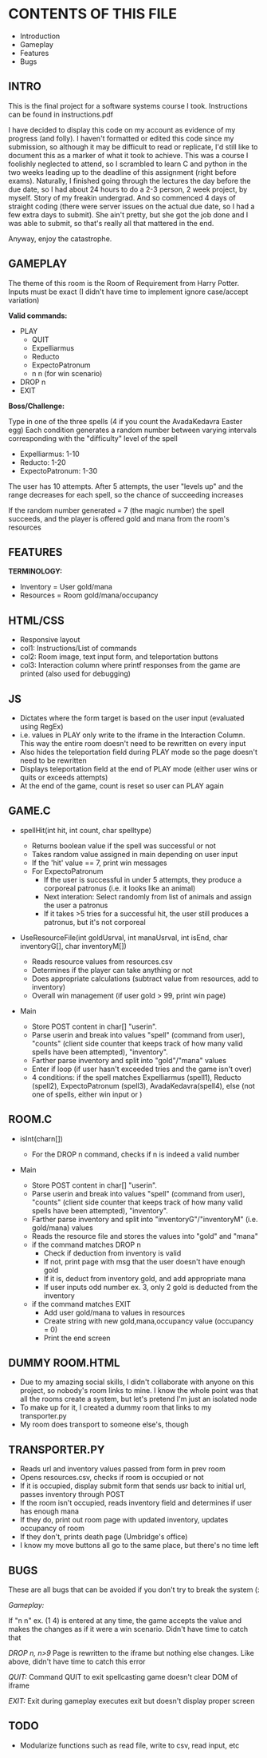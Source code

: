 # CONTENTS OF THIS FILE


* Introduction
* Gameplay
* Features
* Bugs

## INTRO

This is the final project for a software systems course I took. Instructions can be found in instructions.pdf

I have decided to display this code on my account as evidence of my progress (and folly). I haven't formatted or edited this code since my submission, so although it may be difficult to read or replicate, I'd still like to document this as a marker of what it took to achieve. This was a course I foolishly neglected to attend, so I scrambled to learn C and python in the two weeks leading up to the deadline of this assignment (right before exams). Naturally, I finished going through the lectures the day before the due date, so I had about 24 hours to do a 2-3 person, 2 week project, by myself. Story of my freakin undergrad. And so commenced 4 days of straight coding (there were server issues on the actual due date, so I had a few extra days to submit). She ain't pretty, but she got the job done and I was able to submit, so that's really all that mattered in the end. 

Anyway, enjoy the catastrophe.  

## GAMEPLAY

The theme of this room is the Room of Requirement from Harry Potter. Inputs must be exact (I didn't have time to implement ignore case/accept variation)

**Valid commands:**

- PLAY
	- QUIT
	- Expelliarmus
	- Reducto
	- ExpectoPatronum
	- n n (for win scenario)
- DROP n
- EXIT


**Boss/Challenge:**

Type in one of the three spells (4 if you count the AvadaKedavra Easter egg)
Each condition generates a random number between varying intervals corresponding with the "difficulty" level of the spell

* Expelliarmus: 1-10
* Reducto: 1-20
* ExpectoPatronum: 1-30

The user has 10 attempts. After 5 attempts, the user "levels up" and the range decreases for each spell, so the chance of succeeding increases

If the random number generated = 7 (the magic number) the spell succeeds, and the player is offered gold and mana from the room's resources


## FEATURES

**TERMINOLOGY:**

* Inventory = User gold/mana
* Resources = Room gold/mana/occupancy

## HTML/CSS

- Responsive layout
- col1: Instructions/List of commands
- col2: Room image, text input form, and teleportation buttons
- col3: Interaction column where printf responses from the game are printed (also used for debugging)

## JS

- Dictates where the form target is based on the user input (evaluated using RegEx)
- i.e. values in PLAY only write to the iframe in the Interaction Column. This way the entire room doesn't need to be rewritten on every input
- Also hides the teleportation field during PLAY mode so the page doesn't need to be rewritten
- Displays teleportation field at the end of PLAY mode (either user wins or quits or exceeds attempts)
- At the end of the game, count is reset so user can PLAY again


## GAME.C

- spellHit(int hit, int count, char spelltype)
	- Returns boolean value if the spell was successful or not
	- Takes random value assigned in main depending on user input
	- If the 'hit' value == 7, print win messages
	- For ExpectoPatronum
		- If the user is successful in under 5 attempts, they produce a corporeal patronus (i.e. it looks like an animal)
		- Next interation: Select randomly from list of animals and assign the user a patronus
		- If it takes >5 tries for a successful hit, the user still produces a patronus, but it's not corporeal

- UseResourceFile(int goldUsrval, int manaUsrval, int isEnd, char inventoryG[], char inventoryM[])
	- Reads resource values from resources.csv
	- Determines if the player can take anything or not
	- Does appropriate calculations (subtract value from resources, add to inventory)
	- Overall win management (if user gold > 99, print win page)


- Main
	- Store POST content in char[] "userin". 
	- Parse userin and break into values "spell" (command from user), "counts" (client side counter that keeps track of how many valid spells have been attempted), "inventory".
	- Farther parse inventory and split into "gold"/"mana" values
	- Enter if loop (if user hasn't exceeded tries and the game isn't over)
	- 4 conditions: if the spell matches Expelliarmus (spell1), Reducto (spell2), ExpectoPatronum (spell3), AvadaKedavra(spell4), else (not one of spells, either win input or )


## ROOM.C

- isInt(charn[])
	- For the DROP n command, checks if n is indeed a valid number

- Main

	- Store POST content in char[] "userin". 
	- Parse userin and break into values "spell" (command from user), "counts" (client side counter that keeps track of how many valid spells have been attempted), "inventory".
	- Farther parse inventory and split into "inventoryG"/"inventoryM" (i.e. gold/mana) values
	- Reads the resource file and stores the values into "gold" and "mana"
	- if the command matches DROP n
		- Check if deduction from inventory is valid
		- If not, print page with msg that the user doesn't have enough gold
		- If it is, deduct from inventory gold, and add appropriate mana
		- If user inputs odd number ex. 3, only 2 gold is deducted from the inventory
	- if the command matches EXIT
		- Add user gold/mana to values in resources
		- Create string with new gold,mana,occupancy value (occupancy = 0)
		- Print the end screen

## DUMMY ROOM.HTML

- Due to my amazing social skills, I didn't collaborate with anyone on this project, so nobody's room links to mine. I know the whole point was that all the rooms create a system, but let's pretend I'm just an isolated node
- To make up for it, I created a dummy room that links to my transporter.py
- My room does transport to someone else's, though

## TRANSPORTER.PY

- Reads url and inventory values passed from form in prev room
- Opens resources.csv, checks if room is occupied or not
- If it is occupied, display submit form that sends usr back to initial url, passes inventory through POST
- If the room isn't occupied, reads inventory field and determines if user has enough mana
- If they do, print out room page with updated inventory, updates occupancy of room
- If they don't, prints death page (Umbridge's office) 
- I know my move buttons all go to the same place, but there's no time left

## BUGS

These are all bugs that can be avoided if you don't try to break the system (: 

*Gameplay:*

If "n n" ex. (1 4) is entered at any time, the game accepts the value and makes the changes as if it were a win scenario. Didn't have time to catch that

*DROP n, n>9*
Page is rewritten to the iframe but nothing else changes. Like above, didn't have time to catch this error

*QUIT:*
Command QUIT to exit spellcasting game doesn't clear DOM of iframe 

*EXIT:*
Exit during gameplay executes exit but doesn't display proper screen

 
## TODO

- Modularize functions such as read file, write to csv, read input, etc
